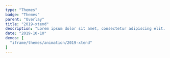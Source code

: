 ```yaml
---
type: "Themes"
badge: "Themes"
parent: "Overlay"
title: "2019-xtend"
description: "Lorem ipsum dolor sit amet, consectetur adipiscing elit. Nunc tempus laoreet leo sit amet iaculis."
date: "2019-10-10"
demos: [
  "iframe/themes/animation/2019-xtend"
]
---
```

